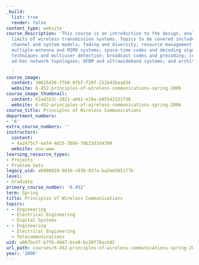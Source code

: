```yaml
---
_build:
  list: true
  render: false
content_type: website
course_description: 'This course is an introduction to the design, analysis, and fundamental
  limits of wireless transmission systems. Topics to be covered include: wireless
  channel and system models; fading and diversity; resource management and power control;
  multiple-antenna and MIMO systems; space-time codes and decoding algorithms; multiple-access
  techniques and multiuser detection; broadcast codes and precoding; cellular and
  ad-hoc network topologies; OFDM and ultrawideband systems; and architectural issues.

  '
course_image:
  content: 30625436-ffb0-8fbf-f20f-212b42baad34
  website: 6-452-principles-of-wireless-communications-spring-2006
course_image_thumbnail:
  content: 62ad323c-2821-ab61-e19a-e95542331fd8
  website: 6-452-principles-of-wireless-communications-spring-2006
course_title: Principles of Wireless Communications
department_numbers:
- '6'
extra_course_numbers: ''
instructors:
  content:
  - 4a2475cf-eaf4-4d25-36b6-78b23d1d4399
  website: ocw-www
learning_resource_types:
- Projects
- Problem Sets
legacy_uid: ab080029-0816-c836-83fa-ba2ed385177b
level:
- Graduate
primary_course_number: '6.452'
term: Spring
title: Principles of Wireless Communications
topics:
- - Engineering
  - Electrical Engineering
  - Digital Systems
- - Engineering
  - Electrical Engineering
  - Telecommunications
uid: a867be37-b7f6-40d7-bce8-bc20f78acb02
url_path: courses/6-452-principles-of-wireless-communications-spring-2006
year: '2006'
---
```

